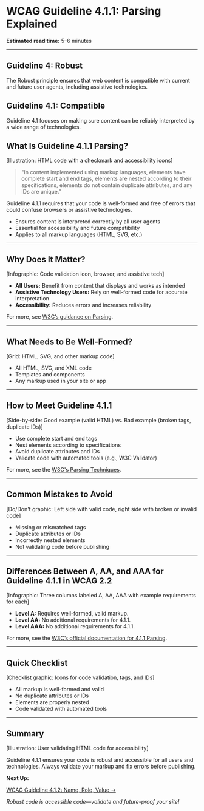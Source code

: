 <!--
title: WCAG Guideline 4.1.1: Parsing Explained
series: Making the Web Accessible for All
description: A practical guide to WCAG Guideline 4.1.1 (Parsing)—what it means, why it matters, and how to ensure your code is well-formed and accessible.
keywords: wcag 4.1.1, parsing, accessibility, web standards, code validation, user experience
image: wcag-4-1-1-parsing.png
imageAlt: Illustration of HTML code with a checkmark and accessibility icons
status: draft
-->

# **WCAG Guideline 4.1.1: Parsing Explained**

**Estimated read time:** 5–6 minutes

---

## **Guideline 4: Robust**

The Robust principle ensures that web content is compatible with current and future user agents, including assistive technologies.

## **Guideline 4.1: Compatible**

Guideline 4.1 focuses on making sure content can be reliably interpreted by a wide range of technologies.

## **What Is Guideline 4.1.1 Parsing?**

[Illustration: HTML code with a checkmark and accessibility icons]

> "In content implemented using markup languages, elements have complete start and end tags, elements are nested according to their specifications, elements do not contain duplicate attributes, and any IDs are unique."

Guideline 4.1.1 requires that your code is well-formed and free of errors that could confuse browsers or assistive technologies.

- Ensures content is interpreted correctly by all user agents
- Essential for accessibility and future compatibility
- Applies to all markup languages (HTML, SVG, etc.)

---

## **Why Does It Matter?**

[Infographic: Code validation icon, browser, and assistive tech]

- **All Users:** Benefit from content that displays and works as intended
- **Assistive Technology Users:** Rely on well-formed code for accurate interpretation
- **Accessibility:** Reduces errors and increases reliability

For more, see [W3C’s guidance on Parsing](https://www.w3.org/WAI/WCAG22/Understanding/parsing.html).

---

## **What Needs to Be Well-Formed?**

[Grid: HTML, SVG, and other markup code]

- All HTML, SVG, and XML code
- Templates and components
- Any markup used in your site or app

---

## **How to Meet Guideline 4.1.1**

[Side-by-side: Good example (valid HTML) vs. Bad example (broken tags, duplicate IDs)]

- Use complete start and end tags
- Nest elements according to specifications
- Avoid duplicate attributes and IDs
- Validate code with automated tools (e.g., W3C Validator)

For more, see the [W3C's Parsing Techniques](https://www.w3.org/WAI/WCAG22/Techniques/html/H88).

---

## **Common Mistakes to Avoid**

[Do/Don't graphic: Left side with valid code, right side with broken or invalid code]

- Missing or mismatched tags
- Duplicate attributes or IDs
- Incorrectly nested elements
- Not validating code before publishing

---

## **Differences Between A, AA, and AAA for Guideline 4.1.1 in WCAG 2.2**

[Infographic: Three columns labeled A, AA, AAA with example requirements for each]

- **Level A:** Requires well-formed, valid markup.
- **Level AA:** No additional requirements for 4.1.1.
- **Level AAA:** No additional requirements for 4.1.1.

For more, see the [W3C’s official documentation for 4.1.1 Parsing](https://www.w3.org/WAI/WCAG22/Understanding/parsing.html).

---

## **Quick Checklist**

[Checklist graphic: Icons for code validation, tags, and IDs]

- All markup is well-formed and valid
- No duplicate attributes or IDs
- Elements are properly nested
- Code validated with automated tools

---

## **Summary**

[Illustration: User validating HTML code for accessibility]

Guideline 4.1.1 ensures your code is robust and accessible for all users and technologies. Always validate your markup and fix errors before publishing.

**Next Up:**

[WCAG Guideline 4.1.2: Name, Role, Value →](WCAG-Guideline-4-1-2-Name-Role-Value-Explained.md)

*Robust code is accessible code—validate and future-proof your site!*
